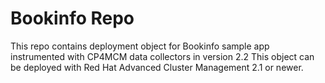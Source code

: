 # Bookinfo Repo 

This repo contains deployment object for Bookinfo sample app instrumented with CP4MCM data collectors in version 2.2
This object can be deployed with Red Hat Advanced Cluster Management 2.1 or newer.
 
